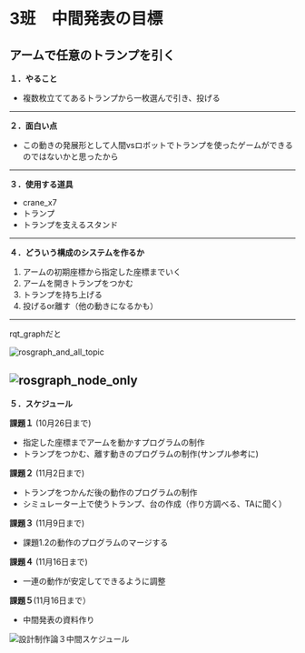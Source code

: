# 3班　中間発表の目標
## アームで任意のトランプを引く
**１．やること**
- 複数枚立ててあるトランプから一枚選んで引き、投げる
---

**２．面白い点**
- この動きの発展形として人間vsロボットでトランプを使ったゲームができるのではないかと思ったから
---
**３．使用する道具**
- crane_x7
- トランプ
- トランプを支えるスタンド
---

**４．どういう構成のシステムを作るか**
1. アームの初期座標から指定した座標までいく
2. アームを開きトランプをつかむ
3. トランプを持ち上げる
4. 投げるor離す（他の動きになるかも）
---
rqt_graphだと

![rosgraph_and_all_topic](https://user-images.githubusercontent.com/72371137/96333811-f2429f00-10a6-11eb-8638-32c6d6ce6cc9.png)

![rosgraph_node_only](https://user-images.githubusercontent.com/72371137/96333832-2a49e200-10a7-11eb-9a51-f4d494581c12.png)
---

**５．スケジュール**

**課題１** (10月26日まで)
- 指定した座標までアームを動かすプログラムの制作
- トランプをつかむ、離す動きのプログラムの制作(サンプル参考に)

**課題２** (11月2日まで)
- トランプをつかんだ後の動作のプログラムの制作
- シミュレーター上で使うトランプ、台の作成（作り方調べる、TAに聞く）

**課題３** (11月9日まで)
- 課題1.2の動作のプログラムのマージする

**課題４** (11月16日まで)
- 一連の動作が安定してできるように調整

**課題５**(11月16日まで） 
- 中間発表の資料作り

![設計制作論３中間スケジュール](https://user-images.githubusercontent.com/72371743/96359774-a1d44b80-1151-11eb-98cc-54ca1e90ea24.png)

